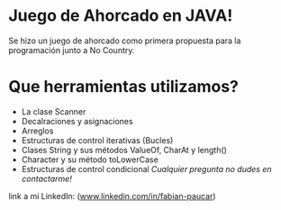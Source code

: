 # Juego de Ahorcado en JAVA!

Se hizo un juego de ahorcado como primera propuesta para la programación junto a No Country.


# Que herramientas utilizamos?

* La clase Scanner
* Decalraciones y asignaciones
* Arreglos
* Estructuras de control iterativas (Bucles)
* Clases String y sus métodos ValueOf, CharAt y length()
* Character y su método toLowerCase
* Estructuras de control condicional
*Cualquier pregunta no dudes en contactarme!*

link a mi LinkedIn: (www.linkedin.com/in/fabian-paucar)
